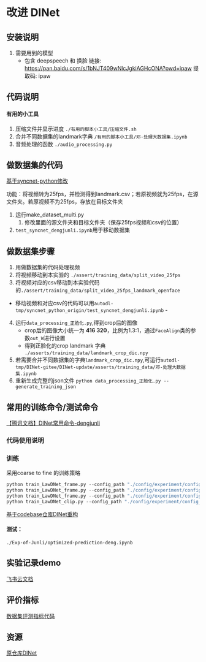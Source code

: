 # 改进 DINet
## 安装说明
1. 需要用到的模型
    - 包含 deepspeech 和 换脸
链接: https://pan.baidu.com/s/1bNJT409wNlcJgkiAGHcONA?pwd=ipaw 提取码: ipaw 


## 代码说明
#### 有用的小工具
1. 压缩文件并显示进度 `./有用的脚本小工具/压缩文件.sh` 
2. 合并不同数据集的landmark字典 `/有用的脚本小工具/邓-处理大数据集.ipynb`
3. 音频处理的函数 `./audio_processing.py`



## 做数据集的代码
[基于syncnet-python修改](https://github.com/iPaw-AI-LAB/syncnet)

功能：将视频转为25fps，并检测得到landmark.csv；若原视频就为25fps，在源文件夹。若原视频不为25fps，存放在目标文件夹

1. 运行make_dataset_multi.py
    1. 修改里面的源文件夹和目标文件夹（保存25fps视频和csv的位置）
2. `test_syncnet_dengjunli.ipynb`用于移动数据集

## 做数据集步骤
1. 用做数据集的代码处理视频
2. 将视频移动到本实验的 `./assert/training_data/split_video_25fps`
3. 将视频对应的csv移动到本实验代码的`./assert/training_data/split_video_25fps_landmark_openface`
- 移动视频和对应csv的代码可以用`autodl-tmp/syncnet_python_origin/test_syncnet_dengjunli.ipynb` -
4. 运行`data_processing_正脸化.py`,得到crop后的图像
    - crop后的图像大小统一为 **416 320**，比例为1.3:1，通过`FaceAlign`类的参数`out_W`进行设置
    - 得到正脸化的crop landmark 字典 `./asserts/training_data/landmark_crop_dic.npy`
5. 若需要合并不同数据集的字典`landmark_crop_dic.npy`,可运行`autodl-tmp/DINet-gitee/DINet-update/asserts/training_data/邓-处理大数据集.ipynb`
5. 重新生成完整的json文件 `python data_processing_正脸化.py --generate_training_json` 

## 常用的训练命令/测试命令
[【腾讯文档】DINet常用命令-dengjunli](
https://docs.qq.com/doc/DTENSWFlpTVFvSkhn)

### 代码使用说明

### 训练 

采用coarse to fine 的训练策略
```python
python train_LawDNet_frame.py --config_path "./config/experiment/config_experiment_frame_64.py" --name "name_of_this_experiment" 
python train_LawDNet_frame.py --config_path "./config/experiment/config_experiment_frame_128.py" --name "name_of_this_experiment" 
python train_LawDNet_frame.py --config_path "./config/experiment/config_experiment_frame_256.py" --name "name_of_this_experiment" 
python train_LawDNet_clip.py --config_path "./config/experiment/config_experiment_clip_256.py" --name "name_of_this_experiment" 
```

[基于codebase仓库DINet重构](https://fuxivirtualhuman.github.io/pdf/AAAI2023_FaceDubbing.pdf)

#### 测试：
```./Exp-of-Junli/optimized-prediction-deng.ipynb```

## 实验记录demo
[飞书云文档](https://y5ucgsxnni.feishu.cn/docx/QSxadxHp0o6bgLxiiEbc0nvNnZd)


## 评价指标
[数据集评测指标代码](https://gitee.com/dengjunli/evaluation_wav2lip)

## 资源
[原仓库DINet](https://fuxivirtualhuman.github.io/pdf/AAAI2023_FaceDubbing.pdf)





